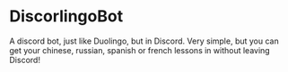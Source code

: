 # DiscorlingoBot
A discord bot, just like Duolingo, but in Discord. Very simple, but you can get your chinese, russian, spanish or french lessons in without leaving Discord!
